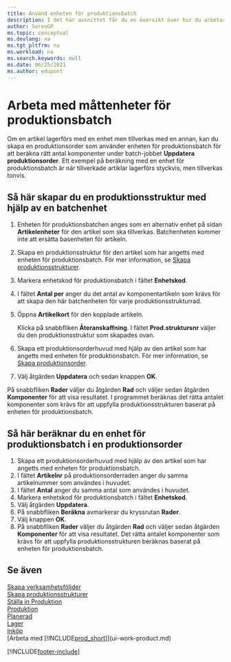 ```yaml
---
title: Använd enheten för produktionsbatch
description: I det här avsnittet får du en översikt över hur du arbetar med tillverkningsbatchenheter i Business Central.
author: SorenGP
ms.topic: conceptual
ms.devlang: na
ms.tgt_pltfrm: na
ms.workload: na
ms.search.keywords: null
ms.date: 06/25/2021
ms.author: edupont
---
```

# <a name="work-with-manufacturing-batch-units-of-measure" />Arbeta med måttenheter för produktionsbatch
Om en artikel lagerförs med en enhet men tillverkas med en annan, kan du skapa en produktionsorder som använder enheten för produktionsbatch för att beräkna rätt antal komponenter under batch-jobbet **Uppdatera produktionsorder**. Ett exempel på beräkning med en enhet för produktionsbatch är när tillverkade artiklar lagerförs styckvis, men tillverkas tonvis.  

## <a name="to-create-a-production-bom-using-a-batch-unit-of-measure" />Så här skapar du en produktionsstruktur med hjälp av en batchenhet
1.  Enheten för produktionsbatchen anges som en alternativ enhet på sidan **Artikelenheter** för den artikel som ska tillverkas. Batchenheten kommer inte att ersätta basenheten för artikeln.  
2.  Skapa en produktionsstruktur för den artikel som har angetts med enheten för produktionsbatch. För mer information, se [Skapa produktionsstrukturer](production-how-to-create-production-boms.md).  
3.  Markera enhetskod för produktionsbatch i fältet **Enhetskod**.  
4.  I fältet **Antal per** anger du det antal av komponentartikeln som krävs för att skapa den här batchenheten för varje produktionsstrukturrad.  
5.  Öppna **Artikelkort** för den kopplade artikeln.  

    Klicka på snabbfliken **Återanskaffning**. I fältet **Prod.struktursnr** väljer du den produktionsstruktur som skapades ovan.  
6.  Skapa ett produktionsorderhuvud med hjälp av den artikel som har angetts med enheten för produktionsbatch. För mer information, se [Skapa produktionsorder](production-how-to-create-production-orders.md).  
7.  Välj åtgärden **Uppdatera** och sedan knappen **OK**.  

På snabbfliken **Rader** väljer du åtgärden **Rad** och väljer sedan åtgärden **Komponenter** för att visa resultatet. I programmet beräknas det rätta antalet komponenter som krävs för att uppfylla produktionsstrukturen baserat på enheten för produktionsbatch.  

## <a name="to-calculate-a-manufacturing-batch-unit-of-measure-on-a-production-order" />Så här beräknar du en enhet för produktionsbatch i en produktionsorder
1.  Skapa ett produktionsorderhuvud med hjälp av den artikel som har angetts med enheten för produktionsbatch.  
2.  I fältet **Artikelnr** på produktionsorderraden anger du samma artikelnummer som användes i huvudet.  
3.  I fältet **Antal** anger du samma antal som användes i huvudet.  
4.  Markera enhetskod för produktionsbatch i fältet **Enhetskod**.  
5.  Välj åtgärden **Uppdatera**.
6.  På snabbfliken **Beräkna** avmarkerar du kryssrutan **Rader**.  
7.  Välj knappen **OK**.  
8.  På snabbfliken **Rader** väljer du åtgärden **Rad** och väljer sedan åtgärden **Komponenter** för att visa resultatet. Det rätta antalet komponenter som krävs för att uppfylla produktionsstrukturen beräknas baserat på enheten för produktionsbatch.  

## <a name="see-also" />Se även
[Skapa verksamhetsföljder](production-how-to-create-routings.md)  
[Skapa produktionsstrukturer](production-how-to-create-production-boms.md)     
[Ställa in Produktion](production-configure-production-processes.md)  
[Produktion](production-manage-manufacturing.md)    
[Planerad](production-planning.md)   
[Lager](inventory-manage-inventory.md)  
[Inköp](purchasing-manage-purchasing.md)  
[Arbeta med [!INCLUDE[prod_short](includes/prod_short.md)]](ui-work-product.md)  


[!INCLUDE[footer-include](includes/footer-banner.md)]
